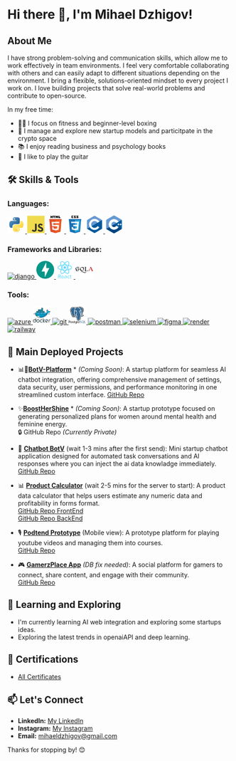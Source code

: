 # Hi there 👋, I'm Mihael Dzhigov!

## About Me

I have strong problem-solving and communication skills, which allow me to work effectively in team environments.
I feel very comfortable collaborating with others and can easily adapt to different situations depending on the environment.
I bring a flexible, solutions-oriented mindset to every project I work on.
I love building projects that solve real-world problems and contribute to open-source.

In my free time:
- 🏋️‍♂️ I focus on fitness and beginner-level boxing
- 🚀 I manage and explore new startup models and particitpate in the crypto space
- 📚 I enjoy reading business and psychology books
- 🎸 I like to play the guitar

## 🛠 Skills & Tools
 <h3 align="left">Languages:</h3>
<p align="left">

  <a href="https://www.python.org" target="_blank" rel="noreferrer">
    <img src="https://raw.githubusercontent.com/devicons/devicon/master/icons/python/python-original.svg" alt="python" width="40" height="40"/>
  </a>
  <a href="https://developer.mozilla.org/en-US/docs/Web/JavaScript" target="_blank" rel="noreferrer">
    <img src="https://raw.githubusercontent.com/devicons/devicon/master/icons/javascript/javascript-original.svg" alt="javascript" width="40" height="40"/>
  </a>
  <a href="https://www.w3.org/html/" target="_blank" rel="noreferrer">
    <img src="https://raw.githubusercontent.com/devicons/devicon/master/icons/html5/html5-original-wordmark.svg" alt="html5" width="40" height="40"/>
  </a>
  <a href="https://www.w3schools.com/css/" target="_blank" rel="noreferrer">
    <img src="https://raw.githubusercontent.com/devicons/devicon/master/icons/css3/css3-original-wordmark.svg" alt="css3" width="40" height="40"/>
  </a>
  <a href="https://www.cprogramming.com/" target="_blank" rel="noreferrer">
    <img src="https://raw.githubusercontent.com/devicons/devicon/master/icons/c/c-original.svg" alt="c" width="40" height="40"/>
  </a>
  <a href="https://www.w3schools.com/cpp/" target="_blank" rel="noreferrer">
    <img src="https://raw.githubusercontent.com/devicons/devicon/master/icons/cplusplus/cplusplus-original.svg" alt="cplusplus" width="40" height="40"/>
  </a>
</p>

<h3 align="left">Frameworks and Libraries:</h3>
<p align="left">
  <a href="https://www.djangoproject.com/" target="_blank" rel="noreferrer">
    <img src="https://cdn.worldvectorlogo.com/logos/django.svg" alt="django" width="40" height="40"/>
  </a>
  <a href="https://fastapi.tiangolo.com/" target="_blank" rel="noreferrer">
    <img src="https://raw.githubusercontent.com/devicons/devicon/master/icons/fastapi/fastapi-original.svg" alt="fastapi" width="40" height="40"/>
  </a>
  <a href="https://reactjs.org/" target="_blank" rel="noreferrer">
    <img src="https://raw.githubusercontent.com/devicons/devicon/master/icons/react/react-original-wordmark.svg" alt="react" width="40" height="40"/>
  </a>
  <a href="https://www.sqlalchemy.org/" target="_blank" rel="noreferrer">
    <img src="https://raw.githubusercontent.com/devicons/devicon/master/icons/sqlalchemy/sqlalchemy-original.svg" alt="sqlalchemy" width="40" height="40"/>
  </a>
</p>

<h3 align="left">Tools:</h3>
<p align="left">
  <a href="https://azure.microsoft.com/en-in/" target="_blank" rel="noreferrer">
    <img src="https://www.vectorlogo.zone/logos/microsoft_azure/microsoft_azure-icon.svg" alt="azure" width="40" height="40"/>
  </a>
  <a href="https://www.docker.com/" target="_blank" rel="noreferrer">
    <img src="https://raw.githubusercontent.com/devicons/devicon/master/icons/docker/docker-original-wordmark.svg" alt="docker" width="40" height="40"/>
  </a>
  <a href="https://git-scm.com/" target="_blank" rel="noreferrer">
    <img src="https://www.vectorlogo.zone/logos/git-scm/git-scm-icon.svg" alt="git" width="40" height="40"/>
  </a>
  <a href="https://www.postgresql.org" target="_blank" rel="noreferrer">
    <img src="https://raw.githubusercontent.com/devicons/devicon/master/icons/postgresql/postgresql-original-wordmark.svg" alt="postgresql" width="40" height="40"/>
  </a>
  <a href="https://www.postman.com/" target="_blank" rel="noreferrer">
    <img src="https://www.vectorlogo.zone/logos/getpostman/getpostman-icon.svg" alt="postman" width="40" height="40"/>
  </a>
  <a href="https://www.selenium.dev/" target="_blank" rel="noreferrer">
    <img src="https://raw.githubusercontent.com/detain/svg-logos/780f25886640cef088af994181646db2f6b1a3f8/svg/selenium-logo.svg" alt="selenium" width="40" height="40"/>
  </a>
  <a href="https://www.figma.com/" target="_blank" rel="noreferrer">
    <img src="https://www.vectorlogo.zone/logos/figma/figma-icon.svg" alt="figma" width="40" height="40"/>
  </a>
 <a href="https://render.com/" target="_blank" rel="noreferrer">
  <img src="https://github.com/user-attachments/assets/99ad1f9b-2534-48c8-a80c-114fecee07c2" alt="render" width="40" height="40"/>
</a>
   
<a href="https://railway.app/" target="_blank" rel="noreferrer">
  <img src="https://cdn.jsdelivr.net/gh/devicons/devicon@latest/icons/railway/railway-original.svg"  alt="railway" width="40" height="40"/>
</a>

</p>

## 🚀 Main Deployed Projects
-  📊🤖[**BotV-Platform**](https://github.com/jigata120/BoostHerShine) * *(Coming Soon)*: A startup platform for seamless AI chatbot integration, offering comprehensive management of settings, data security, user permissions, and performance monitoring in one streamlined custom interface.
    [GitHub Repo](https://github.com/jigata120/Ai-projects/tree/main/ChatBot-BOTv)

- ✨[**BoostHerShine**](https://github.com/jigata120/BoostHerShine) * *(Coming Soon)*: A startup prototype focused on generating personalized plans for women around mental health and feminine energy.  
  🔒 GitHub Repo *(Currently Private)*

- 🤖 [**Chatbot BotV**](https://deploy-chatbot-botv.onrender.com) (wait 1-3 mins after the first send): Mini startup chatbot application designed for automated task conversations and AI responses where you can inject the ai data knowladge immediately.  
  [GitHub Repo](https://github.com/jigata120/Ai-projects/tree/main/ChatBot-BOTv)

- 📊 [**Product Calculator**](https://product-calculator-1-wu2x.onrender.com) (wait 2-5 mins for the server to start): A product data calculator that helps users estimate any numeric data and profitability in forms format.  
  [GitHub Repo FrontEnd](https://github.com/jigata120/Product-calculator/tree/main/client/vite-project)  
  [GitHub Repo BackEnd](https://github.com/jigata120/ProductCalc-Server)

- 🎙️ [**Podtend Prototype**](https://podtend-prototype.onrender.com) (Mobile view): A prototype platform for playing youtube videos and managing them into courses.  
  [GitHub Repo](https://github.com/jigata120/Web_app_4)

- 🎮 [**GamerzPlace App**](https://gamerzplace-app.onrender.com) *(DB fix needed)*: A social platform for gamers to connect, share content, and engage with their community.  
  [GitHub Repo](https://github.com/jigata120/Projects_oop/tree/master/marketplace/Marketplace)


## 🌱 Learning and Exploring
- I'm currently learning AI web integration and exploring some startups ideas.
- Exploring the latest trends in openaiAPI and deep learning.

## 🏅 Certifications
- [All Certificates](https://website6357846.nicepage.io/)
 

## 📫 Let's Connect
- **LinkedIn:** [My LinkedIn](https://linkedin.com/in/yourusername)
- **Instagram:** [My Instagram](https://www.instagram.com/_dzhigovm_/)
- **Email:** mihaeldzhigov@gmail.com

Thanks for stopping by! 😊
